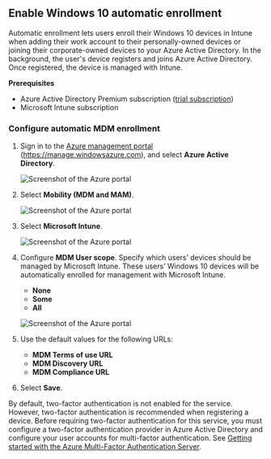 ## Enable Windows 10 automatic enrollment

Automatic enrollment lets users enroll their Windows 10 devices in Intune when adding their work account to their personally-owned devices or joining their corporate-owned devices to your Azure Active Directory. In the background, the user's device registers and joins Azure Active Directory. Once registered, the device is managed with Intune.

**Prerequisites**
- Azure Active Directory Premium subscription ([trial subscription](http://go.microsoft.com/fwlink/?LinkID=816845))
- Microsoft Intune subscription


### Configure automatic MDM enrollment

1. Sign in to the [Azure management portal](https://portal.azure.com) (https://manage.windowsazure.com), and select **Azure Active Directory**.

   ![Screenshot of the Azure portal](/azure/intune/intune-classic/media/auto-enroll-azure-main.png)

2. Select **Mobility (MDM and MAM)**.

   ![Screenshot of the Azure portal](/azure/intune/intune-classic/media/auto-enroll-mdm.png)

3. Select **Microsoft Intune**.

   ![Screenshot of the Azure portal](/azure/intune/intune-classic/media/auto-enroll-intune.png)

4. Configure **MDM User scope**. Specify which users’ devices should be managed by Microsoft Intune. These users’ Windows 10 devices will be automatically enrolled for management with Microsoft Intune.

   - **None**
   - **Some**
   - **All**

   ![Screenshot of the Azure portal](/azure/intune/intune-classic/media/auto-enroll-scope.png)

5. Use the default values for the following URLs:
   - **MDM Terms of use URL**
   - **MDM Discovery URL**
   - **MDM Compliance URL**

6. Select **Save**.

By default, two-factor authentication is not enabled for the service. However, two-factor authentication is recommended when registering a device. Before requiring two-factor authentication for this service, you must configure a two-factor authentication provider in Azure Active Directory and configure your user accounts for multi-factor authentication. See [Getting started with the Azure Multi-Factor Authentication Server](https://docs.microsoft.com/azure/multi-factor-authentication/multi-factor-authentication-get-started-cloud).
